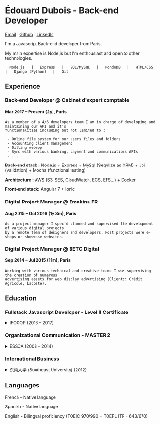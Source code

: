# Édouard Dubois  -  Back-end Developer
[Email](mailto:edou.dubois@gmail.com)
| [Github](https://github.com/EdouardDubois/)
| [LinkedId](https://www.linkedin.com/in/edouard-dubois-15548b84/)

I'm a Javascript Back-end developer from Paris.

My main expertise is Node.js but I'm enthousiast and open to other technologies.

```
  Node.js   |   Express   |   SQL/MySQL   |   MondoDB   |   HTML/CSS    |   Django (Python)   |   Git
```


## Experience

### Back-end Developer @ Cabinet d'expert comptable
#### Mar 2017 – Present (2y), Paris

```
As a member of a 4/6 developers team I am in charge of developing and maintaining our API and it's
functionalities including but not limited to :

 - Online file system for our users files and folders
 - Accounting client management
 - Billing webapp
 - Sync with various banking, payment and communications APIs
 - ...
```

__Back-end stack :__ Node.js + Express + MySql (Sequlize as ORM) + Joi (validation) + Mocha (functional testing)

__Architecture :__ AWS (S3, SES, CloudWatch, ECS, EFS...) + Docker

__Front-end stack:__ Angular 7 + Ionic



### Digital Project Manager @ Emakina.FR
#### Aug 2015 – Oct 2016 (1y 3m), Paris

```
As a project manager I spec'd planned and supervised the development of various digital projects
by a remote team of designers and developers. Most projects were e-shops or showcase websites.
```


### Digital Project Manager @ BETC Digital
#### Sep 2014 – Jul 2015 (11m), Paris

```
Working with various technical and creative teams I was supervising the creation of numerous
advertising assets for web display advertising (Clients: Crédit Agricole, Lacoste).
```

## Education

### Fullstack Javascript Developer - Level II Certificate
<details><summary>IFOCOP (2016 – 2017)</summary>
<p>
Professional course specialized on fullstack Javascript we developed fully functional projects using a vast array of technologies (Javascript / JQuery / Angular (1.5) / Node.js / MongoDB / Express / Meteor).

Class was aimed at students with an existing background in web-development mostly composed of developers wanting to learn a new stack.
</p>
</details>

### Organizational Communication - MASTER 2
<details><summary>ESSCA (2008 – 2014)</summary>
<p>
With more than 100 years of experience, ESSCA is a member of the Conférence des Grandes Ecoles and welcomes 400 high school graduates each year into the first year of a five year programme culminating in ESSCA's diploma, certified by the Ministry of National Education and awarded the MASTER status.
</p>
</details>

### International Business
<details><summary>东南大学 (Southeast University) (2012)</summary>
<p>
Southeast University is a public research university located in Nanjing, Jiangsu Province, China. It is one of the oldest Chinese universities it has been ranked among the top 20 research universities in China.
</p>
</details>

## Languages
 French - Native language

 Spanish -  Native language

 English - Bilingual proficiency (TOEIC 970/990 + TOEFL ITP - 643/670)
